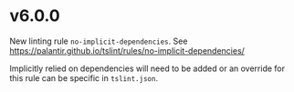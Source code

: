 # v6.0.0

New linting rule `no-implicit-dependencies`. See https://palantir.github.io/tslint/rules/no-implicit-dependencies/

Implicitly relied on dependencies will need to be added or an override for this
rule can be specific in `tslint.json`.

